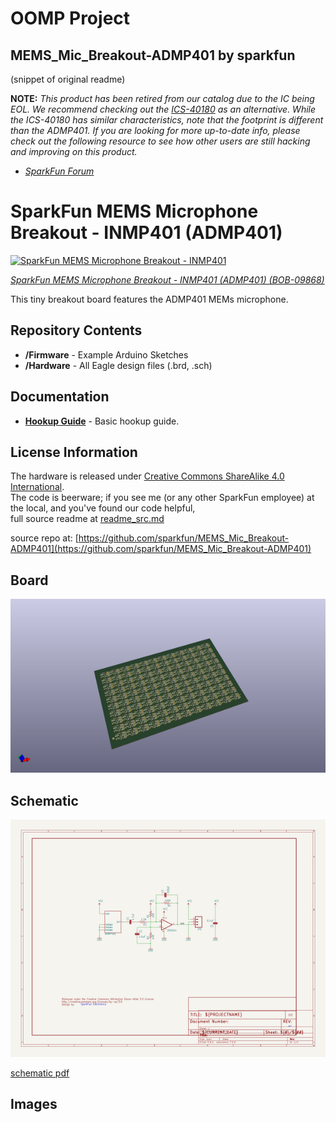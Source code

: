 # OOMP Project  
## MEMS_Mic_Breakout-ADMP401  by sparkfun  
  
(snippet of original readme)  
  
**NOTE:** *This product has been retired from our catalog due to the IC being EOL. We recommend checking out the [ICS-40180](https://www.sparkfun.com/products/18011) as an alternative. While the ICS-40180 has similar characteristics, note that the footprint is different than the ADMP401. If you are looking for more up-to-date info, please check out the following resource to see how other users are still hacking and improving on this product.*  
  
* *[SparkFun Forum](https://forum.sparkfun.com/)*  
  
SparkFun MEMS Microphone Breakout - INMP401 (ADMP401)  
===================================================  
  
[![SparkFun MEMS Microphone Breakout - INMP401](https://cdn.sparkfun.com//assets/parts/3/9/5/1/09868-01a.jpg)](https://www.sparkfun.com/products/9868)  
  
[*SparkFun MEMS Microphone Breakout - INMP401 (ADMP401) (BOB-09868)*](https://www.sparkfun.com/products/9868)  
  
This tiny breakout board features the ADMP401 MEMs microphone.  
  
Repository Contents  
-------------------  
* **/Firmware** - Example Arduino Sketches   
* **/Hardware** - All Eagle design files (.brd, .sch)  
  
  
Documentation  
--------------  
* **[Hookup Guide](https://learn.sparkfun.com/tutorials/mems-microphone-hookup-guide)** - Basic hookup guide.  
  
License Information  
-------------------  
The hardware is released under [Creative Commons ShareAlike 4.0 International](https://creativecommons.org/licenses/by-sa/4.0/).  
The code is beerware; if you see me (or any other SparkFun employee) at the local, and you've found our code helpful,   
  full source readme at [readme_src.md](readme_src.md)  
  
source repo at: [https://github.com/sparkfun/MEMS_Mic_Breakout-ADMP401](https://github.com/sparkfun/MEMS_Mic_Breakout-ADMP401)  
## Board  
  
[![working_3d.png](working_3d_600.png)](working_3d.png)  
## Schematic  
  
[![working_schematic.png](working_schematic_600.png)](working_schematic.png)  
  
[schematic pdf](working_schematic.pdf)  
## Images  
